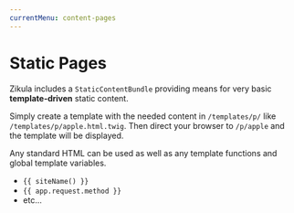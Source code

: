 ```yaml
---
currentMenu: content-pages
---
```

# Static Pages

Zikula includes a `StaticContentBundle` providing means for very basic **template-driven** static content.

Simply create a template with the needed content in `/templates/p/` like `/templates/p/apple.html.twig`.
Then direct your browser to `/p/apple` and the template will be displayed.

Any standard HTML can be used as well as any template functions and global template variables. 

- `{{ siteName() }}`
- `{{ app.request.method }}`
- etc...

